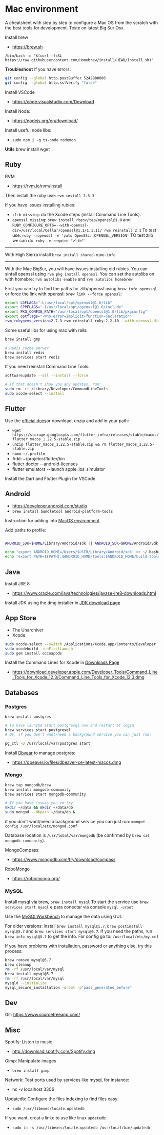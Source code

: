 # Mac environment

A cheatsheet with step by step to configure a Mac OS from the scratch with the best tools for development. Teste on latest Big Sur Osx.

Install brew
* https://brew.sh

`/bin/bash -c "$(curl -fsSL https://raw.githubusercontent.com/Homebrew/install/HEAD/install.sh)"`

**Troubleshoot**
If you have errors:
```sh
git config --global http.postBuffer 5242880000
git config --global http.sslVerify "false" 
```

Install VSCode
* https://code.visualstudio.com/Download

Install Node:
* https://nodejs.org/en/download/

Install useful node libs:
* `sudo npm i -g ts-node nodemon`

**Utils**
brew install wget

## Ruby

RVM
* https://rvm.io/rvm/install

Then install the ruby use: 
`rvm install 2.6.3`

If you have issues installing rubies:
* `zlib missing`: do the Xcode steps (install Command Line Tools).
* `openssl missing`:  `brew install rbenv/tap/openssl@1.0` and `RUBY_CONFIGURE_OPTS=--with-openssl-dir=/usr/local/Cellar/openssl@1.1/1.1.1i/ rvm reinstall 2.1`
To test use: `ruby -ropenssl -e 'puts OpenSSL::OPENSSL_VERSION'`
TO test zlib we can do: `ruby -e'require "zlib"'`

---

With High Sierra install `brew install shared-mime-info`

----

With the Mac BigSur, you will have issues installing old rubies.
You can sintall openssl using `rvm pkg install openssl`.
You can set the autolibs on with homebre: `rvm autolibs enable` and `rvm autolibs homebrew`

First you can try to find the paths for zlib/openssl using `brew info openssql` or force the link with openssl: `brew link --force openssl`;

```sh
export LDFLAGS="-L/usr/local/opt/openssl@1.0/lib"
export CPPFLAGS="-I/usr/local/opt/openssl@1.0/include"
export PKG_CONFIG_PATH="/usr/local/opt/openssl@1.0/lib/pkgconfig"
export optflags="-Wno-error=implicit-function-declaration"
rvm_rubygems_version=2.7.3 rvm reinstall ruby-2.2.10 --with-openssl-dir=/usr/local/Cellar/openssl@1.0/1.0.2t --with-openssl-lib=/usr/local/Cellar/openssl@1.0/1.0.2t/lib --with-openssl-include=/usr/local/Cellar/openssl@1.0/1.0.2t/include
```

Some useful libs for using mac with rails:
```sh 
brew install gmp

# Redis cache server
brew install redis
brew services start redis
```

If you need reinstall Command Line Tools:
```sh
softwareupdate --all --install --force

# If that doesn't show you any updates, run:
sudo rm -rf /Library/Developer/CommandLineTools
sudo xcode-select --install
```


  
## Flutter

Use the [official docs](https://flutter.dev/docs/get-started/install/macos)or download, unzip and add in your path:
* `wget https://storage.googleapis.com/flutter_infra/releases/stable/macos/flutter_macos_1.22.5-stable.zip`
* `unzip flutter_macos_1.22.5-stable.zip && rm flutter_macos_1.22.5-stable.zip`
* `nano ~/.profile`
* Add: ~/projetos/flutter/bin
* flutter doctor --android-licenses
* flutter emulators --launch apple_ios_simulator


Install the Dart and Flutter Plugin for VSCode.

## Android

* https://developer.android.com/studio
* `brew install bundletool android-platform-tools`

Instruction for adding into [MacOS environment](https://docs.expo.io/workflow/android-studio-emulator/).


Add paths to profile:
```sh

ANDROID_SDK=$HOME/Library/Android/sdk || ANDROID_SDK=$HOME/Android/Sdk

echo 'export ANDROID_HOME=/Users/$USER/Library/Android/sdk' >> ~/.bashrc
echo 'export PATH=${PATH}:$ANDROID_HOME/tools:$ANDROID_HOME/build-tools/28.0.3' >> ~/.bashrc
```

## Java

Install JSE 8 
* https://www.oracle.com/java/technologies/javase-jre8-downloads.html

Install JDK using the dmg installer in [JDK download page](https://www.oracle.com/java/technologies/javase-jdk15-downloads.html)


## App Store

* The Unarchiver
* Xcode

```sh
sudo xcode-select --switch /Applications/Xcode.app/Contents/Developer
sudo xcodebuild -runFirstLaunch
sudo gem install cocoapods
```

Install the Command Lines for Xcode in [Downloads Page](https://developer.apple.com/download/more/?=xcode)
* https://download.developer.apple.com/Developer_Tools/Command_Line_Tools_for_Xcode_12.3/Command_Line_Tools_for_Xcode_12.3.dmg



## Databases

### Postgres

`brew install postgres`

```sh
# To have launchd start postgresql now and restart at login:
brew services start postgresql
# Or, if you don't want/need a background service you can just run:

pg_ctl -D /usr/local/var/postgres start
```

Install [Dbvear](https://dbeaver.io/download/) to manage postgres:
* https://dbeaver.io/files/dbeaver-ce-latest-macos.dmg


### Mongo

```sh
brew tap mongodb/brew
brew install mongodb-community
brew services start mongodb-community

# If you have issues you cn try:
mkdir ~/data && mkdir ~/data/db
sudo mongod --dbpath ~/data/db &
```

if you don't want/need a background service you can just run:
  `mongod --config /usr/local/etc/mongod.conf`

Database location is `/usr/lobal/var/mongodb` (be confirmed by `brew cat mongodb-comunnity`).

MongoCompass:
* https://www.mongodb.com/try/download/compass

RoboMongo
* https://robomongo.org/

### MySQL

Install mysql via brew, `brew install mysql`
To start the service use `brew services start mysql` e para conectar via console `mysql -uroot`

Use the [MySQLWorkbench](https://dev.mysql.com/downloads/workbench/) to manage the data using GUI.

For older versions: install `brew install mysql@5.7`, `brew postinstall mysql@5.7` and 
`brew services start mysql@5.7`.
If you need the paths, run `brew info mysql@5.7` to get the info.
For config go to: `/usr/local/etc/my.cnf`

If you have problems with installation, password or anything else, try this process:
```sh
brew remove mysql@5.7
brew cleanup
rm -rf /usr/local/var/mysql
brew install mysql@5.7
rm -rf /usr/local/var/mysql
mysqld --initialize
mysql_secure_installation -uroot -p"pass_generated_before"
```


## Dev

Git:
https://www.sourcetreeapp.com/


## Misc

Spotify: Listen to music
* http://download.spotify.com/Spotify.dmg

Gimp: Manipulate images
* `brew install gimp`

Network:
Test ports used by services like mysql, for instance:
* nc -v localhost 3306


Updatedb:
Configure the files indexing to find files easy:
* `sudo /usr/libexec/locate.updatedb`

If you want, creat a linke to use like linux `updatedb`:
* `sudo ln -s /usr/libexec/locate.updatedb /usr/local/bin/updatedb`




